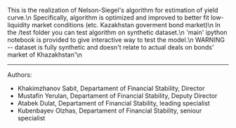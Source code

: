 This is the realization of Nelson-Siegel's algorithm for estimation of yield curve.\n
Specifically, algorithm is optimized and improved to better fit low-liquidity market conditions (etc. Kazakhstan goverment bond market)\n
In the /test folder you can test algorithm on synthetic dataset.\n
'main' ipython notebook is provided to give interactive way to test the model.\n
WARNING -- dataset is fully synthetic and doesn't relate to actual deals on bonds' market of Khazakhstan'\n

------------------------------------------------------------------------
Authors:
- Khakimzhanov Sabit, Departament of Financial Stability, Director
- Mustafin Yerulan, Departament of Financial Stability, Deputy Director
- Atabek Dulat, Departament of Financial Stability, leading specialist
- Kubenbayev Olzhas, Departament of Financial Stability, seniour specialist



